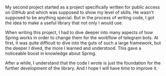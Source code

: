 My second project started as a project specifically written for public access on GitHub and which
was supposed to show my level of skills. He wasn't supposed to be anything special. But in the
process of writing code, I got the idea to make a useful library that not only I would use.

When writing this project, I had to dive deeper into many aspects of how Spring works in order to
change them for the workflow of telegram bots. At first, it was quite difficult to dive into the guts
of such a large framework, but the deeper I dived, the more I learned and understood. This gave a
noticeable boost in knowledge about Spring.

After a while, I understand that the code I wrote is just the foundation for the further development
of the library. And I hope I will have time to improve it.